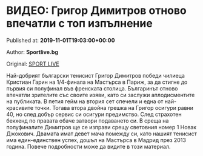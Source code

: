 
# ВИДЕО: Григор Димитров отново впечатли с топ изпълнение

Published at: **2019-11-01T19:03:00+00:00**

Author: **Sportlive.bg**

Original: [SPORT LIVE](https://www.sportlive.bg/sport/tenis/video-grigor-dimitrov-otnovo-vpechatli-s-top-izpylnenie-1390898.html)

Най-добрият български тенисист Григор Димитров победи чилиеца Кристиан Гарин на 1/4-финала на Мастърса в Париж, за да стигне до първия си полуфинал във френската столица.
Българинът отново впечатли зрителите със своите изяви, като си заслужи аплодисментите на публиката. В петия гейм на втория сет спечели и една от най-красивите точки. Тогава втора двойна грешка на Григор осигури равни 40, но след добър сервис си осигури предимство. След страхотен бекхенд по правата обаче затвори подаването си.
В среща на полуфиналите Димитров ще се изправи срещу световния номер 1 Новак Джокович. Двамата имат девет мача помежду си, като нашият тенисист има един-единствен успех, дошъл на Мастърса в Мадрид през 2013 година. Повече подробности може да видите в този материал.
